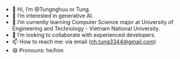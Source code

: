 - 👋 Hi, I’m @Tungnghuu or Tung.
- 👀 I’m interested in generative AI.
- 🌱 I’m currently learning Computer Science major at University of Engineering and Technology - Vietnam National University.
- 💞️ I’m looking to collaborate with experienced developers.
- 📫 How to reach me: via email (nh.tung3344@gmail.com)
- 😄 Pronouns: he/him
